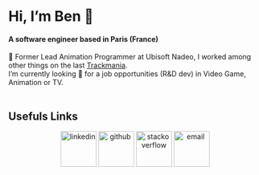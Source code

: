 # Hi, I’m Ben 👋
#### A software engineer based in Paris (France)

💼 Former Lead Animation Programmer at Ubisoft Nadeo, I worked among other things on the last [Trackmania](https://www.trackmania.com/).<br />
I’m currently looking 🔎 for a job opportunities (R&D dev) in Video Game, Animation or TV.
<br />
<br />

## Usefuls Links
<p align="center">
  <a title="LinkedIn" target="_blank" rel="noopener" href="https://www.linkedin.com/in/BenSouchet/"><img width="71" alt="linkedin" src="https://user-images.githubusercontent.com/17025808/109658512-f6a7ba00-7b66-11eb-871b-818ba7cc1963.png"></a>
  <a title="Girhub" target="_blank" rel="noopener" href="https://github.com/BenSouchet"><img width="71" alt="github" src="https://user-images.githubusercontent.com/17025808/109658589-0f17d480-7b67-11eb-8584-352dca579987.png"></a>
  <a title="Stack Overflow" target="_blank" rel="noopener" href="https://stackoverflow.com/users/10797718/ben-souchet"><img width="71" alt="stackoverflow" src="https://user-images.githubusercontent.com/17025808/109658613-17700f80-7b67-11eb-88a7-c9316920511b.png"></a>
  <a title="E-mail" target="_blank" rel="noopener" href="mailto:contact@bensouchet.dev?body=Hi%20Ben,%0D%0A%0D%0A"><img width="71" alt="email" src="https://user-images.githubusercontent.com/17025808/109658645-1f2fb400-7b67-11eb-861c-0d7c5debc8af.png"></a>
</p>
